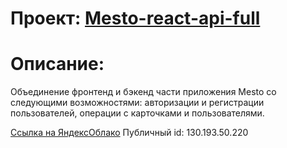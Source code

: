 # Проект: [Mesto-react-api-full](https://etsugi.github.io/react-mesto-api-full/)

# Описание:
Объединение фронтенд и бэкенд части приложения Mesto со следующими возможностями: авторизации и регистрации пользователей, операции с карточками и пользователями. 
  
[Ссылка на ЯндексОблако](https://kiprin.students.nomoredomains.icu/sign-in)
Публичный id: 130.193.50.220

